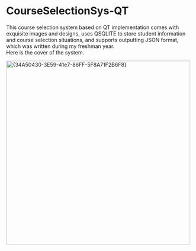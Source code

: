# CourseSelectionSys-QT
This course selection system based on QT implementation comes with exquisite images and designs, uses QSQLITE to store student information and course selection situations, and supports outputting JSON format, which was written during my freshman year.  
Here is the cover of the system.  

<img width="497" alt="{34A50430-3E59-41e7-86FF-5F8A71F2B6F8}" src="https://github.com/JumpingRobin/CourseSelectionSys-QT/assets/150238892/9385c447-7409-47ac-930a-b4c4c3973dc2">
